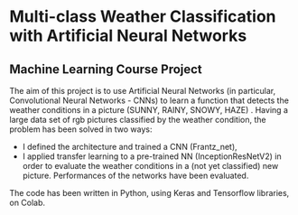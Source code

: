 # Multi-class Weather Classification with Artificial Neural Networks
## Machine Learning Course Project


The aim of this project is to use Artificial Neural Networks (in particular, Convolutional Neural Networks - CNNs) to learn a function that detects the weather conditions in a picture (SUNNY, RAINY, SNOWY, HAZE) .
Having a large data set of rgb pictures classified by the weather condition, the problem has been solved in two ways:
- I defined the architecture and trained a CNN (Frantz_net),
- I applied transfer learning to a pre-trained NN (InceptionResNetV2)
in order to evaluate the weather conditions in a (not yet classified) new picture. Performances of the networks have been evaluated.

The code has been written in Python, using Keras and Tensorflow libraries, on Colab.
